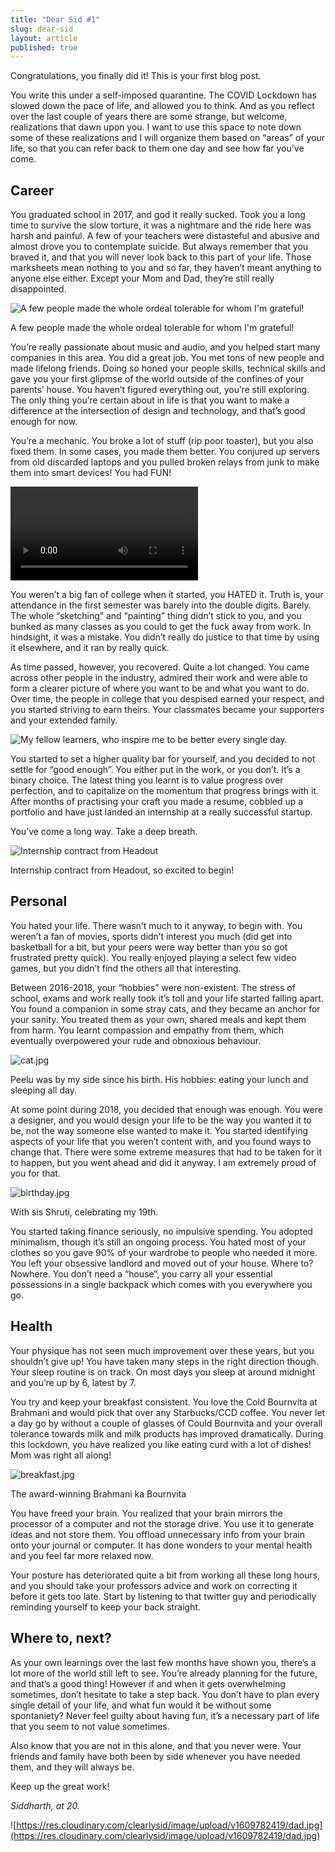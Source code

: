 ```yaml
---
title: "Dear Sid #1"
slug: dear-sid
layout: article
published: true
---
```


Congratulations, you finally did it! This is your first blog post.

You write this under a self-imposed quarantine. The COVID Lockdown has slowed down the pace of life, and allowed you to think. And as you reflect over the last couple of years there are some strange, but welcome, realizations that dawn upon you. I want to use this space to note down some of these realizations and I will organize them based on “areas” of your life, so that you can refer back to them one day and see how far you’ve come.

## Career

You graduated school in 2017, and god it really sucked. Took you a long time to survive the slow torture, it was a nightmare and the ride here was harsh and painful. A few of your teachers were distasteful and abusive and almost drove you to contemplate suicide. But always remember that you braved it, and that you will never look back to this part of your life. Those marksheets mean nothing to you and so far, they haven’t meant anything to anyone else either. Except your Mom and Dad, they’re still really disappointed.

![A few people made the whole ordeal tolerable for whom I'm grateful!](https://res.cloudinary.com/clearlysid/image/fetch/f_webp,w_1000/https%3A%2F%2Fwww.notion.so%2Fimage%2Fhttps%253A%252F%252Fs3-us-west-2.amazonaws.com%252Fsecure.notion-static.com%252Fcd579341-2adc-444a-a439-99cdf17e2af4%252Fbangalore.jpg%3Ftable%3Dblock%26id%3D0a1ecf85-fe24-4c05-9cc7-00211397a5b2%26cache%3Dv2)

A few people made the whole ordeal tolerable for whom I'm grateful!

You’re really passionate about music and audio, and you helped start many companies in this area. You did a great job. You met tons of new people and made lifelong friends. Doing so honed your people skills, technical skills and gave you your first glipmse of the world outside of the confines of your parents’ house. You haven’t figured everything out, you’re still exploring. The only thing you’re certain about in life is that you want to make a difference at the intersection of design and technology, and that’s good enough for now.

You’re a mechanic. You broke a lot of stuff (rip poor toaster), but you also fixed them. In some cases, you made them better. You conjured up servers from old discarded laptops and you pulled broken relays from junk to make them into smart devices! You had FUN!

![saffron.mp4](saffron_1636834331854_0.mp4)

You weren’t a big fan of college when it started, you HATED it. Truth is, your attendance in the first semester was barely into the double digits. Barely. The whole “sketching” and “painting” thing didn’t stick to you, and you bunked as many classes as you could to get the fuck away from work. In hindsight, it was a mistake. You didn’t really do justice to that time by using it elsewhere, and it ran by really quick.

As time passed, however, you recovered. Quite a lot changed. You came across other people in the industry, admired their work and were able to form a clearer picture of where you want to be and what you want to do. Over time, the people in college that you despised earned your respect, and you started striving to earn theirs. Your classmates became your supporters and your extended family.

![My fellow learners, who inspire me to be better every single day.](https://res.cloudinary.com/clearlysid/image/fetch/f_webp,w_1000/https%3A%2F%2Fwww.notion.so%2Fimage%2Fhttps%253A%252F%252Fs3-us-west-2.amazonaws.com%252Fsecure.notion-static.com%252Fa62aa68d-f21c-4f8c-984d-d3621c467bc2%252Ffriends.jpg%3Ftable%3Dblock%26id%3De9326788-cf8b-4964-a882-b0eec687d706%26cache%3Dv2)

You started to set a higher quality bar for yourself, and you decided to not settle for “good enough”. You either put in the work, or you don’t. It’s a binary choice. The latest thing you learnt is to value progress over perfection, and to capitalize on the momentum that progress brings with it. After months of practising your craft you made a resume, cobbled up a portfolio and have just landed an internship at a really successful startup.

You’ve come a long way. Take a deep breath.

![Internship contract from Headout](https://res.cloudinary.com/clearlysid/image/fetch/f_webp,w_1000/https%3A%2F%2Fwww.notion.so%2Fimage%2Fhttps%253A%252F%252Fs3-us-west-2.amazonaws.com%252Fsecure.notion-static.com%252Fd04d3ddc-530c-4890-9475-35f0d049a67e%252Fcontract.jpg%3Ftable%3Dblock%26id%3D70aadbfe-cd52-45dc-9ae8-f9f26274c0be%26cache%3Dv2)

Internship contract from Headout, so excited to begin!

## Personal

You hated your life. There wasn’t much to it anyway, to begin with. You weren’t a fan of movies, sports didn’t interest you much (did get into basketball for a bit, but your peers were way better than you so got frustrated pretty quick). You really enjoyed playing a select few video games, but you didn’t find the others all that interesting.

Between 2016-2018, your “hobbies” were non-existent. The stress of school, exams and work really took it’s toll and your life started falling apart. You found a companion in some stray cats, and they became an anchor for your sanity. You treated them as your own, shared meals and kept them from harm. You learnt compassion and empathy from them, which eventually overpowered your rude and obnoxious behaviour.

![cat.jpg](https://res.cloudinary.com/clearlysid/image/fetch/f_webp,w_1000/https%3A%2F%2Fwww.notion.so%2Fimage%2Fhttps%253A%252F%252Fs3-us-west-2.amazonaws.com%252Fsecure.notion-static.com%252F6d7041a0-e800-4436-b5ba-53dde4c564a7%252Fcat.jpg%3Ftable%3Dblock%26id%3D3d44b36f-0cb6-45af-b986-5cbf9eb30e30%26cache%3Dv2)

Peelu was by my side since his birth. His hobbies: eating your lunch and sleeping all day.

At some point during 2018, you decided that enough was enough. You were a designer, and you would design your life to be the way you wanted it to be, not the way someone else wanted to make it. You started identifying aspects of your life that you weren’t content with, and you found ways to change that. There were some extreme measures that had to be taken for it to happen, but you went ahead and did it anyway. I am extremely proud of you for that.

![birthday.jpg](https://res.cloudinary.com/clearlysid/image/fetch/f_webp,w_1000/https%3A%2F%2Fwww.notion.so%2Fimage%2Fhttps%253A%252F%252Fs3-us-west-2.amazonaws.com%252Fsecure.notion-static.com%252Fdbf5f95d-fde8-4c64-89a6-7a7040e5d0d1%252Fbirthday.jpg%3Ftable%3Dblock%26id%3Dc3baf51a-cc49-42cc-9fc8-79f7e4b6e9c6%26cache%3Dv2)

With sis Shruti, celebrating my 19th.

You started taking finance seriously, no impulsive spending. You adopted minimalism, though it’s still an ongoing process. You hated most of your clothes so you gave 90% of your wardrobe to people who needed it more. You left your obsessive landlord and moved out of your house. Where to? Nowhere. You don’t need a “house”, you carry all your essential possessions in a single backpack which comes with you everywhere you go.

## Health

Your physique has not seen much improvement over these years, but you shouldn’t give up! You have taken many steps in the right direction though. Your sleep routine is on track. On most days you sleep at around midnight and you’re up by 6, latest by 7.

You try and keep your breakfast consistent. You love the Cold Bournvita at Brahmani and would pick that over any Starbucks/CCD coffee. You never let a day go by without a couple of glasses of Could Bournvita and your overall tolerance towards milk and milk products has improved dramatically. During this lockdown, you have realized you like eating curd with a lot of dishes! Mom was right all along!

![breakfast.jpg](https://res.cloudinary.com/clearlysid/image/fetch/f_webp,w_1000/https%3A%2F%2Fwww.notion.so%2Fimage%2Fhttps%253A%252F%252Fs3-us-west-2.amazonaws.com%252Fsecure.notion-static.com%252F9ed0044b-a9bb-4998-9ee3-5698a45cd2aa%252Fbreakfast.jpg%3Ftable%3Dblock%26id%3D7459a8b2-298f-41fd-9fbc-4cad894e62ef%26cache%3Dv2)

The award-winning Brahmani ka Bournvita

You have freed your brain. You realized that your brain mirrors the processor of a computer and not the storage drive. You use it to generate ideas and not store them. You offload unnecessary info from your brain onto your journal or computer. It has done wonders to your mental health and you feel far more relaxed now.

Your posture has deteriorated quite a bit from working all these long hours, and you should take your professors advice and work on correcting it before it gets too late. Start by listening to that twitter guy and periodically reminding yourself to keep your back straight.

## Where to, next?

As your own learnings over the last few months have shown you, there’s a lot more of the world still left to see. You’re already planning for the future, and that’s a good thing! However if and when it gets overwhelming sometimes, don’t hesitate to take a step back. You don’t have to plan every single detail of your life, and what fun would it be without some spontaniety? Never feel guilty about having fun, it’s a necessary part of life that you seem to not value sometimes.

Also know that you are not in this alone, and that you never were. Your friends and family have both been by side whenever you have needed them, and they will always be.

Keep up the great work!

_Siddharth, at 20._

![https://res.cloudinary.com/clearlysid/image/upload/v1609782419/dad.jpg](https://res.cloudinary.com/clearlysid/image/upload/v1609782419/dad.jpg)

